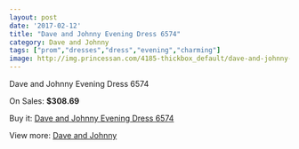 ```yaml
---
layout: post
date: '2017-02-12'
title: "Dave and Johnny Evening Dress 6574"
category: Dave and Johnny
tags: ["prom","dresses","dress","evening","charming"]
image: http://img.princessan.com/4185-thickbox_default/dave-and-johnny-evening-dress-6574.jpg
---
```

Dave and Johnny Evening Dress 6574

On Sales: **$308.69**
<a href="https://www.princessan.com/en/dave-and-johnny/1934-dave-and-johnny-evening-dress-6574.html"><amp-img layout="responsive" width="600" height="600" src="//img.princessan.com/4185-thickbox_default/dave-and-johnny-evening-dress-6574.jpg" alt="Dave and Johnny Evening Dress 6574 0" /></a>
<a href="https://www.princessan.com/en/dave-and-johnny/1934-dave-and-johnny-evening-dress-6574.html"><amp-img layout="responsive" width="600" height="600" src="//img.princessan.com/4186-thickbox_default/dave-and-johnny-evening-dress-6574.jpg" alt="Dave and Johnny Evening Dress 6574 1" /></a>

Buy it: [Dave and Johnny Evening Dress 6574](https://www.princessan.com/en/dave-and-johnny/1934-dave-and-johnny-evening-dress-6574.html "Dave and Johnny Evening Dress 6574")

View more: [Dave and Johnny](https://www.princessan.com/en/16-dave-and-johnny "Dave and Johnny")